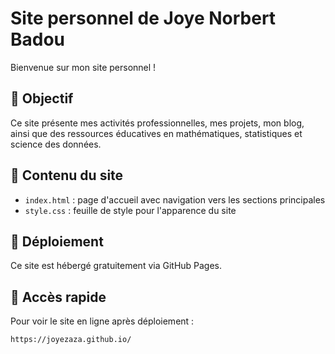 # Site personnel de Joye Norbert Badou

Bienvenue sur mon site personnel !

## 🎯 Objectif
Ce site présente mes activités professionnelles, mes projets, mon blog, ainsi que des ressources éducatives en mathématiques, statistiques et science des données.

## 📁 Contenu du site
- `index.html` : page d'accueil avec navigation vers les sections principales
- `style.css` : feuille de style pour l'apparence du site

## 🚀 Déploiement
Ce site est hébergé gratuitement via GitHub Pages.

## 🔗 Accès rapide
Pour voir le site en ligne après déploiement :  
```
https://joyezaza.github.io/
```


